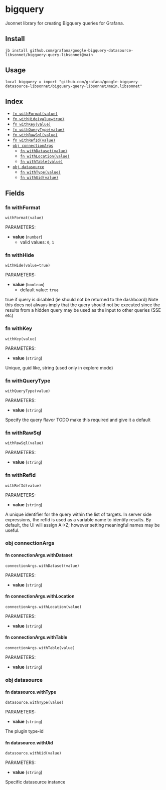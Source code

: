 # bigquery

Jsonnet library for creating Bigquery queries for Grafana.
## Install

```
jb install github.com/grafana/google-bigquery-datasource-libsonnet/bigquery-query-libsonnet@main
```

## Usage

```jsonnet
local bigquery = import "github.com/grafana/google-bigquery-datasource-libsonnet/bigquery-query-libsonnet/main.libsonnet"
```


## Index

* [`fn withFormat(value)`](#fn-withformat)
* [`fn withHide(value=true)`](#fn-withhide)
* [`fn withKey(value)`](#fn-withkey)
* [`fn withQueryType(value)`](#fn-withquerytype)
* [`fn withRawSql(value)`](#fn-withrawsql)
* [`fn withRefId(value)`](#fn-withrefid)
* [`obj connectionArgs`](#obj-connectionargs)
  * [`fn withDataset(value)`](#fn-connectionargswithdataset)
  * [`fn withLocation(value)`](#fn-connectionargswithlocation)
  * [`fn withTable(value)`](#fn-connectionargswithtable)
* [`obj datasource`](#obj-datasource)
  * [`fn withType(value)`](#fn-datasourcewithtype)
  * [`fn withUid(value)`](#fn-datasourcewithuid)

## Fields

### fn withFormat

```jsonnet
withFormat(value)
```

PARAMETERS:

* **value** (`number`)
   - valid values: `0`, `1`


### fn withHide

```jsonnet
withHide(value=true)
```

PARAMETERS:

* **value** (`boolean`)
   - default value: `true`

true if query is disabled (ie should not be returned to the dashboard) Note this does not always imply that the query should not be executed since the results from a hidden query may be used as the input to other queries (SSE etc)
### fn withKey

```jsonnet
withKey(value)
```

PARAMETERS:

* **value** (`string`)

Unique, guid like, string (used only in explore mode)
### fn withQueryType

```jsonnet
withQueryType(value)
```

PARAMETERS:

* **value** (`string`)

Specify the query flavor TODO make this required and give it a default
### fn withRawSql

```jsonnet
withRawSql(value)
```

PARAMETERS:

* **value** (`string`)


### fn withRefId

```jsonnet
withRefId(value)
```

PARAMETERS:

* **value** (`string`)

A unique identifier for the query within the list of targets. In server side expressions, the refId is used as a variable name to identify results. By default, the UI will assign A->Z; however setting meaningful names may be useful.
### obj connectionArgs


#### fn connectionArgs.withDataset

```jsonnet
connectionArgs.withDataset(value)
```

PARAMETERS:

* **value** (`string`)


#### fn connectionArgs.withLocation

```jsonnet
connectionArgs.withLocation(value)
```

PARAMETERS:

* **value** (`string`)


#### fn connectionArgs.withTable

```jsonnet
connectionArgs.withTable(value)
```

PARAMETERS:

* **value** (`string`)


### obj datasource


#### fn datasource.withType

```jsonnet
datasource.withType(value)
```

PARAMETERS:

* **value** (`string`)

The plugin type-id
#### fn datasource.withUid

```jsonnet
datasource.withUid(value)
```

PARAMETERS:

* **value** (`string`)

Specific datasource instance